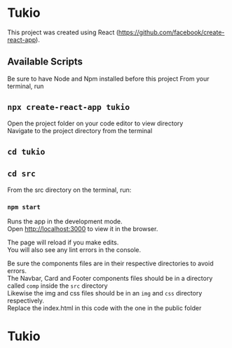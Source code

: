# Tukio

This project was created using React (https://github.com/facebook/create-react-app).

## Available Scripts

Be sure to have Node and Npm installed before this project
From your terminal, run 

## `npx create-react-app tukio`

Open the project folder on your code editor to view directory<br>
Navigate to the project directory from the terminal

## `cd tukio`
## `cd src`

From the src directory on the terminal, run:

### `npm start`

Runs the app in the development mode.<br>
Open [http://localhost:3000](http://localhost:3000) to view it in the browser.

The page will reload if you make edits.<br>
You will also see any lint errors in the console.

Be sure the components files are in their respective directories to avoid errors.<br>
The Navbar, Card and Footer components files should be in a directory called `comp` inside the `src` directory<br>
Likewise the img and css files should be in an `img` and `css` directory respectively.<br>
Replace the index.html in this code with the one in the public folder


# Tukio

